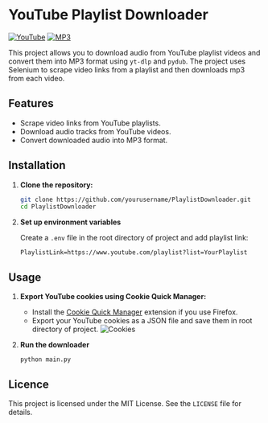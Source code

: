 # YouTube Playlist Downloader

[![YouTube](https://img.shields.io/badge/YouTube-Video-red?style=for-the-badge&logo=youtube&logoColor=white)](https://www.youtube.com/)
[![MP3](https://img.shields.io/badge/Audio-MP3-blue?style=for-the-badge&logo=music&logoColor=white)](https://en.wikipedia.org/wiki/MP3)

This project allows you to download audio from YouTube playlist videos and convert them into MP3
format using `yt-dlp` and `pydub`. The project uses Selenium to scrape video links from a playlist
and then downloads mp3 from each video.

## Features

- Scrape video links from YouTube playlists.
- Download audio tracks from YouTube videos.
- Convert downloaded audio into MP3 format.

## Installation

1. **Clone the repository:**

   ```bash
   git clone https://github.com/yourusername/PlaylistDownloader.git
   cd PlaylistDownloader
   
2. **Set up environment variables**

   Create a `.env` file in the root directory of project and add playlist link:
   ```shell
   PlaylistLink=https://www.youtube.com/playlist?list=YourPlaylist

## Usage

1. **Export YouTube cookies using Cookie Quick Manager:**

   - Install the [Cookie Quick Manager](https://addons.mozilla.org/en-US/firefox/addon/cookie-quick-manager/) extension if you use Firefox.
   - Export your YouTube cookies as a JSON file and save them in root directory of project.
   ![Cookies](CookiesImage.jpg)
2. **Run the downloader**
   ```shell
   python main.py
   ```

## Licence
This project is licensed under the MIT License. See the  `LICENSE` file for details.
